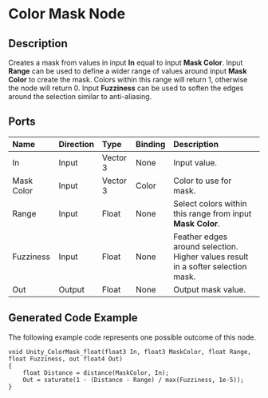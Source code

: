# Color Mask Node

## Description

Creates a mask from values in input **In** equal to input **Mask Color**. Input **Range** can be used to define a wider range of values around input **Mask Color** to create the mask. Colors within this range will return 1, otherwise the node will return 0. Input **Fuzziness** can be used to soften the edges around the selection similar to anti-aliasing.

## Ports

| Name        | Direction           | Type  | Binding | Description |
|:------------ |:-------------|:-----|:---|:---|
| In      | Input | Vector 3 | None | Input value. |
| Mask Color      | Input | Vector 3 | Color | Color to use for mask. |
| Range      | Input | Float | None | Select colors within this range from input **Mask Color**. |
| Fuzziness      | Input | Float | None | Feather edges around selection. Higher values result in a softer selection mask. |
| Out | Output      |    Float | None | Output mask value. |

## Generated Code Example

The following example code represents one possible outcome of this node.

```
void Unity_ColorMask_float(float3 In, float3 MaskColor, float Range, float Fuzziness, out float4 Out)
{
    float Distance = distance(MaskColor, In);
    Out = saturate(1 - (Distance - Range) / max(Fuzziness, 1e-5));
}
```